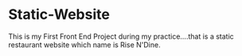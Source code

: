 # Static-Website
This is my First Front End Project during my practice....that is a static restaurant website which name is Rise N'Dine.
